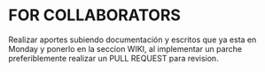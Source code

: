 # FOR COLLABORATORS

Realizar aportes subiendo documentación y escritos que ya esta en Monday y ponerlo en la seccion WIKI, al implementar un parche preferiblemente realizar un PULL REQUEST para revision.
